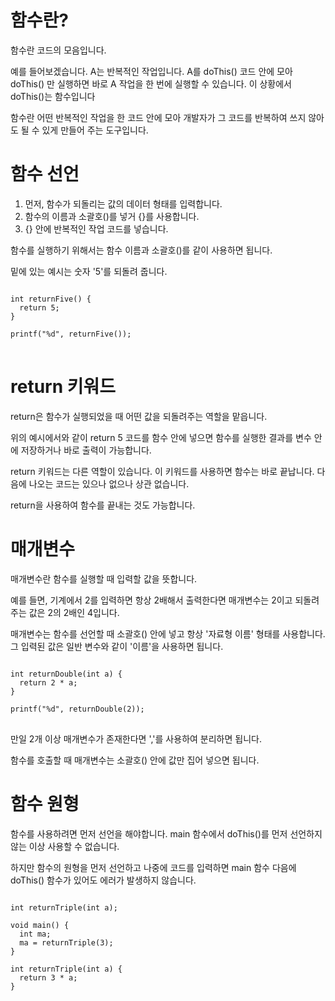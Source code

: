 # 함수란?

함수란 코드의 모음입니다.

예를 들어보겠습니다. A는 반복적인 작업입니다. A를 doThis() 코드 안에 모아 doThis() 만 실행하면 바로 A 작업을 한 번에 실행할 수 있습니다. 이 상황에서 doThis()는 함수입니다

함수란 어떤 반복적인 작업을 한 코드 안에 모아 개발자가 그 코드를 반복하여 쓰지 않아도 될 수 있게 만들어 주는 도구입니다.

# 함수 선언

1. 먼저, 함수가 되돌리는 값의 데이터 형태를 입력합니다.
2. 함수의 이름과 소괄호()를 넣거 {}를 사용합니다.
3. {} 안에 반복적인 작업 코드를 넣습니다.

함수를 실행하기 위해서는 함수 이름과 소괄호()를 같이 사용하면 됩니다.

밑에 있는 예시는 숫자 '5'를 되돌려 줍니다.

<pre>
<code>
int returnFive() {
  return 5;
}

printf("%d", returnFive());
</code>
</pre>

# return 키워드

return은 함수가 실행되었을 때 어떤 값을 되돌려주는 역할을 맡읍니다.

위의 예시에서와 같이 return 5 코드를 함수 안에 넣으면 함수를 실행한 결과를 변수 안에 저장하거나 바로 출력이 가능합니다.

return 키워드는 다른 역할이 있습니다. 이 키워드를 사용하면 함수는 바로 끝납니다. 다음에 나오는 코드는 있으나 없으나 상관 없습니다.

return을 사용하여 함수를 끝내는 것도 가능합니다.

# 매개변수

매개변수란 함수를 실행할 때 입력할 값을 뜻합니다.

예를 들면, 기계에서 2를 입력하면 항상 2배해서 출력한다면 매개변수는 2이고 되돌려주는 값은 2의 2배인 4입니다.

매개변수는 함수를 선언할 때 소괄호() 안에 넣고 항상 '자료형 이름' 형태를 사용합니다. 그 입력된 값은 일반 변수와 같이 '이름'을 사용하면 됩니다.

<pre>
<code>
int returnDouble(int a) {
  return 2 * a;
}

printf("%d", returnDouble(2));
</code>
</pre>

만일 2개 이상 매개변수가 존재한다면 ','를 사용하여 분리하면 됩니다.

함수를 호출할 때 매개변수는 소괄호() 안에 값만 집어 넣으면 됩니다.

# 함수 원형

함수를 사용하려면 먼저 선언을 해야합니다. main 함수에서 doThis()를 먼저 선언하지 않는 이상 사용할 수 없습니다.

하지만 함수의 원형을 먼저 선언하고 나중에 코드를 입력하면 main 함수 다음에 doThis() 함수가 있어도 에러가 발생하지 않습니다.

<pre>
<code>
int returnTriple(int a);

void main() {
  int ma;
  ma = returnTriple(3);
}

int returnTriple(int a) {
  return 3 * a;
}
</code>
</pre>
